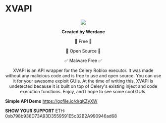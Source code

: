 ﻿
# XVAPI

<p align="center">
  <img src="https://github.com/user-attachments/assets/e727b931-1477-49bb-bb9b-4f6afd95449a">
</p>
<p align="center">
  <strong>Created by Werdane</strong>
</p>

<p align="center">
 🤑 Free 🤑
</p>
<p align="center">
 📜 Open Source 📜
</p>
<p align="center">
 ✅ Malware Free ✅
</p>
<p align="center">XVAPI is an API wrapper for the Celery Roblox executor. 
It was made without any malicious code and is free to use and open source. 
You can use it for your awesome exploit GUIs. At the time of writing this, XVAPI is undetected because it is built on top of Celery's existing inject and code execution functions.
Enjoy, and I hope to see some cool GUIs.</p>

**Simple API Demo** https://gofile.io/d/qKZyXW

**SHOW YOUR SUPPORT**
ETH: 0xb798b936D73A93D3559591E5c32B2A990946ad68
